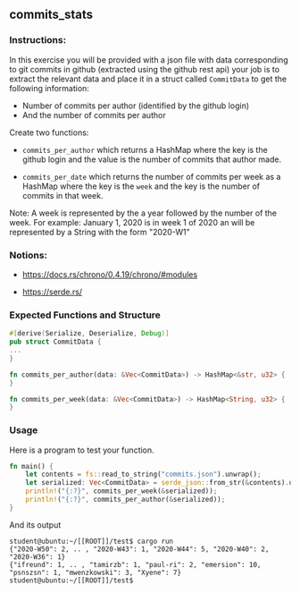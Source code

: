 ## commits_stats

### Instructions:

In this exercise you will be provided with a json file with data corresponding to git commits in github (extracted using the github rest api) your job is to extract the relevant data and place it in a struct called `CommitData` to get the following information:

- Number of commits per author (identified by the github login)
- And the number of commits per author

Create two functions:

- `commits_per_author` which returns a HashMap where the key is the github login and the value is the number of commits that author made.

- `commits_per_date` which returns the number of commits per week as a HashMap where the key is the `week` and the key is the number of commits in that week.

Note: A week is represented by the a year followed by the number of the week. For example: January 1, 2020 is in week 1 of 2020 an will be
represented by a String with the form "2020-W1"

### Notions:

- https://docs.rs/chrono/0.4.19/chrono/#modules

- https://serde.rs/

### Expected Functions and Structure

```rust
#[derive(Serialize, Deserialize, Debug)]
pub struct CommitData {
...
}

fn commits_per_author(data: &Vec<CommitData>) -> HashMap<&str, u32> {
}

fn commits_per_week(data: &Vec<CommitData>) -> HashMap<String, u32> {
}
```

### Usage

Here is a program to test your function.

```rust
fn main() {
	let contents = fs::read_to_string("commits.json").unwrap();
	let serialized: Vec<CommitData> = serde_json::from_str(&contents).unwrap();
	println!("{:?}", commits_per_week(&serialized));
	println!("{:?}", commits_per_author(&serialized));
}
```

And its output

```console
student@ubuntu:~/[[ROOT]]/test$ cargo run
{"2020-W50": 2, .. , "2020-W43": 1, "2020-W44": 5, "2020-W40": 2, "2020-W36": 1}
{"ifreund": 1, .. , "tamirzb": 1, "paul-ri": 2, "emersion": 10, "psnszsn": 1, "mwenzkowski": 3, "Xyene": 7}
student@ubuntu:~/[[ROOT]]/test$
```
